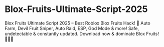 # Blox-Fruits-Ultimate-Script-2025
Blox Fruits Ultimate Script 2025 – Best Roblox Blox Fruits Hack! 🚀 Auto Farm, Devil Fruit Sniper, Auto Raid, ESP, God Mode &amp; more! Safe, undetectable &amp; constantly updated. Download now &amp; dominate Blox Fruits! 🏴‍☠️🔥
